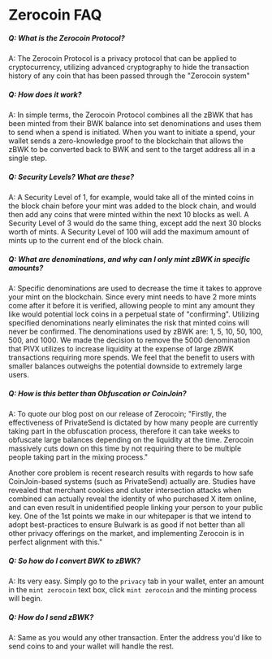 # Zerocoin FAQ


##### Q: What is the Zerocoin Protocol? 

A: The Zerocoin Protocol is a privacy protocol that can be applied to cryptocurrency, utilizing advanced cryptography to hide the transaction history of any coin that has been passed through the "Zerocoin system"

##### Q: How does it work?

A: In simple terms, the Zerocoin Protocol combines all the zBWK that has been minted from their BWK balance into set denominations and uses them to send when a spend is initiated. When you want to initiate a spend, your wallet sends a zero-knowledge proof to the blockchain that allows the zBWK to be converted back to BWK and sent to the target address all in a single step. 

##### Q: Security Levels? What are these?

A: A Security Level of 1, for example, would take all of the minted coins in the block chain before your mint was added to the block chain, and would then add any coins that were minted within the next 10 blocks as well. A Security Level of 3 would do the same thing, except add the next 30 blocks worth of mints. A Security Level of 100 will add the maximum amount of mints up to the current end of the block chain.

##### Q: What are denominations, and why can I only mint zBWK in specific amounts?

A: Specific denominations are used to decrease the time it takes to approve your mint on the blockchain. Since every mint needs to have 2 more mints come after it before it is verified, allowing people to mint any amount they like would potential lock coins in a perpetual state of "confirming". Utilizing specified denominations nearly eliminates the risk that minted coins will never be confirmed. The denominations used by zBWK are: 1, 5, 10, 50, 100, 500, and 1000. We made the decision to remove the 5000 denomination that PIVX utilizes to increase liquidity at the expense of large zBWK transactions requiring more spends. We feel that the benefit to users with smaller balances outweighs the potential downside to extremely large users. 

##### Q: How is this better than Obfuscation or CoinJoin?

A: To quote our blog post on our release of Zerocoin; "Firstly, the effectiveness of PrivateSend is dictated by how many people are currently taking part in the obfuscation process, therefore it can take weeks to obfuscate large balances depending on the liquidity at the time. Zerocoin massively cuts down on this time by not requiring there to be multiple people taking part in the mixing process."

Another core problem is recent research results with regards to how safe CoinJoin-based systems (such as PrivateSend) actually are. Studies have revealed that merchant cookies and cluster intersection attacks when combined can actually reveal the identity of who purchased X item online, and can even result in unidentified people linking your person to your public key. One of the 1st points we make in our whitepaper is that we intend to adopt best-practices to ensure Bulwark is as good if not better than all other privacy offerings on the market, and implementing Zerocoin is in perfect alignment with this."

##### Q: So how do I convert BWK to zBWK?

A: Its very easy. Simply go to the `privacy` tab in your wallet, enter an amount in the `mint zerocoin` text box, click `mint zerocoin` and the minting process will begin.

##### Q: How do I send zBWK?

A: Same as you would any other transaction. Enter the address you'd like to send coins to and your wallet will handle the rest.
